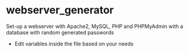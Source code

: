 # webserver_generator
Set-up a webserver with Apache2, MySQL, PHP and PHPMyAdmin with a database with random generated passwords

* Edit variables inside the file based on your needs
